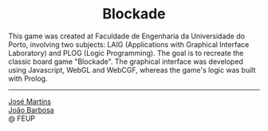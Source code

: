 <h1 align="center">Blockade</h1>

This game was created at Faculdade de Engenharia da Universidade do Porto, involving two subjects: 
LAIG (Applications with Graphical Interface Laboratory) and PLOG (Logic Programming). 
The goal is to recreate the classic board game "Blockade". The graphical interface was developed using Javascript, 
WebGL and WebCGF, whereas the game's logic was built with Prolog.

------

[José Martins](https://github.com/JoseLuisMartins)<br>
[João Barbosa](https://github.com/bmpj13)<br>
@ FEUP
